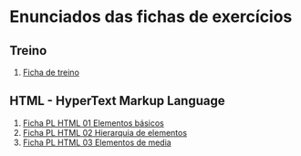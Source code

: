 # Enunciados das fichas de exercícios

## Treino
1. [Ficha de treino](/Ficha-PL-0-Treino/enunciado.md)


## HTML - HyperText Markup Language
1. [Ficha PL HTML 01 Elementos básicos](/Ficha-PL-1HTML-01-Elementos-basicos/enunciado.md)
1. [Ficha PL HTML 02 Hierarquia de elementos](/Ficha-PL-1HTML-02-Hierarquia-de-elementos/enunciado.md)
1. [Ficha PL HTML 03 Elementos de media](/Ficha-PL-1HTML-03-Elementos-de-media/enunciado.md)